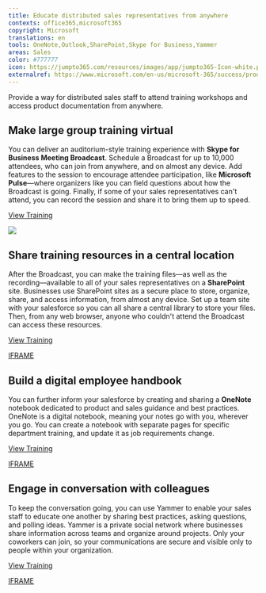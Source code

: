 ```yaml
---
title: Educate distributed sales representatives from anywhere 
contexts: office365,microsoft365
copyright: Microsoft
translations: en
tools: OneNote,Outlook,SharePoint,Skype for Business,Yammer
areas: Sales
color: #777777
icon: https://jumpto365.com/resources/images/app/jumpto365-Icon-white.png
externalref: https://www.microsoft.com/en-us/microsoft-365/success/productivitylibrary/educate-distributed-sales-representatives-from-anywhere
---
```

Provide a way for distributed sales staff to attend training workshops and access product documentation from anywhere.


## Make large group training virtual

You can deliver an auditorium-style training experience with **Skype for Business Meeting Broadcast**. Schedule a Broadcast for up to 10,000 attendees, who can join from anywhere, and on almost any device. Add features to the session to encourage attendee participation, like **Microsoft Pulse**—where organizers like you can field questions about how the Broadcast is going. Finally, if some of your sales representatives can't attend, you can record the session and share it to bring them up to speed.

[View Training](https://support.office.com/en-US/article/Manage-a-Skype-Meeting-Broadcast-event-c7b98cbe-d168-4cf4-b87f-867707b25811)

![](http://img-prod-cms-rt-microsoft-com.akamaized.net/cms/api/am/imageFileData/RE1NOas?ver=6f59)

## Share training resources in a central location

After the Broadcast, you can make the training files—as well as the recording—available to all of your sales representatives on a **SharePoint** site. Businesses use SharePoint sites as a secure place to store, organize, share, and access information, from almost any device. Set up a team site with your salesforce so you can all share a central library to store your files. Then, from any web browser, anyone who couldn't attend the Broadcast can access these resources.

[View Training](https://support.office.com/en-us/article/Create-a-team-site-in-SharePoint-Online-ef10c1e7-15f3-42a3-98aa-b5972711777d)

[IFRAME](https://www.microsoft.com/en-us/videoplayer/embed/RE1UCma)

## Build a digital employee handbook

You can further inform your salesforce by creating and sharing a **OneNote** notebook dedicated to product and sales guidance and best practices. OneNote is a digital notebook, meaning your notes go with you, wherever you go. You can create a notebook with separate pages for specific department training, and update it as job requirements change.

[View Training](https://support.office.com/en-US/article/OneNote-2016-training-51d1d95b-bdf4-48df-acad-a3331dec8f97)

[IFRAME](https://www.microsoft.com/en-us/videoplayer/embed/RE1UKbz)

## Engage in conversation with colleagues

To keep the conversation going, you can use Yammer to enable your sales staff to educate one another by sharing best practices, asking questions, and polling ideas. Yammer is a private social network where businesses share information across teams and organize around projects. Only your coworkers can join, so your communications are secure and visible only to people within your organization.

[View Training](https://support.office.com/en-us/article/Roll-out-a-successful-Yammer-network-a19aedab-6dc8-44b1-a8c3-72c38abf18b4)

[IFRAME](https://www.microsoft.com/en-us/videoplayer/embed/RE1TwSr)

